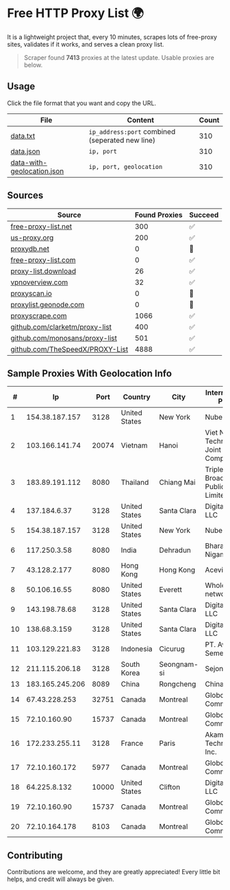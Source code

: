 
# Free HTTP Proxy List 🌍

It is a lightweight project that, every 10 minutes, scrapes lots of free-proxy sites, validates if it works, and serves a clean proxy list.


> Scraper found **7413** proxies at the latest update. Usable proxies are below.

## Usage

Click the file format that you want and copy the URL.


|File|Content|Count|
|----|-------|-----|
|[data.txt](https://raw.githubusercontent.com/themiralay/Proxy-List-World/master/data.txt)|`ip_address:port` combined (seperated new line)|310|
|[data.json](https://raw.githubusercontent.com/themiralay/Proxy-List-World/master/data.json)|`ip, port`|310|
|[data-with-geolocation.json](https://raw.githubusercontent.com/themiralay/Proxy-List-World/master/data-with-geolocation.json)|`ip, port, geolocation`|310|

## Sources

|Source|Found Proxies|Succeed|
|------|-------------|-------|
|[free-proxy-list.net](https://free-proxy-list.net)|300|✅|
|[us-proxy.org](https://www.us-proxy.org)|200|✅|
|[proxydb.net](http://proxydb.net)|0|🚫|
|[free-proxy-list.com](https://free-proxy-list.com/?page=&port=&type%5B%5D=http&type%5B%5D=https&up_time=0&search=Search)|0|✅|
|[proxy-list.download](https://www.proxy-list.download/HTTP)|26|✅|
|[vpnoverview.com](https://vpnoverview.com/privacy/anonymous-browsing/free-proxy-servers)|32|✅|
|[proxyscan.io](https://www.proxyscan.io)|0|🚫|
|[proxylist.geonode.com](https://proxylist.geonode.com/api/proxy-list?limit=300&page=1&sort_by=lastChecked&sort_type=desc&protocols=http,https)|0|🚫|
|[proxyscrape.com](https://api.proxyscrape.com/v2/?request=displayproxies&protocol=http&timeout=10000&country=all&ssl=all&anonymity=all)|1066|✅|
|[github.com/clarketm/proxy-list](https://raw.githubusercontent.com/clarketm/proxy-list/master/proxy-list-raw.txt)|400|✅|
|[github.com/monosans/proxy-list](https://raw.githubusercontent.com/monosans/proxy-list/main/proxies/http.txt)|501|✅|
|[github.com/TheSpeedX/PROXY-List](https://raw.githubusercontent.com/TheSpeedX/PROXY-List/master/http.txt)|4888|✅|


## Sample Proxies With Geolocation Info

|#|Ip|Port|Country|City|Internet Service Provider|
|-|--|----|-------|----|-------------------------|
|1|154.38.187.157|3128|United States|New York|Nubes, LLC|
|2|103.166.141.74|20074|Vietnam|Hanoi|Viet NAM Cloud Technology Joint Stock Company|
|3|183.89.191.112|8080|Thailand|Chiang Mai|Triple T Broadband Public Company Limited|
|4|137.184.6.37|3128|United States|Santa Clara|DigitalOcean, LLC|
|5|154.38.187.157|3128|United States|New York|Nubes, LLC|
|6|117.250.3.58|8080|India|Dehradun|Bharat Sanchar Nigam Ltd|
|7|43.128.2.177|8080|Hong Kong|Hong Kong|Aceville Pte.ltd|
|8|50.106.16.55|8080|United States|Everett|Wholesail networks LLC|
|9|143.198.78.68|3128|United States|Santa Clara|DigitalOcean, LLC|
|10|138.68.3.159|3128|United States|Santa Clara|DigitalOcean, LLC|
|11|103.129.221.83|3128|Indonesia|Cicurug|PT. Awan Kilat Semesta|
|12|211.115.206.18|3128|South Korea|Seongnam-si|Sejong Telecom|
|13|183.165.245.206|8089|China|Rongcheng|Chinanet|
|14|67.43.228.253|32751|Canada|Montreal|GloboTech Communications|
|15|72.10.160.90|15737|Canada|Montreal|GloboTech Communications|
|16|172.233.255.11|3128|France|Paris|Akamai Technologies, Inc.|
|17|72.10.160.172|5977|Canada|Montreal|GloboTech Communications|
|18|64.225.8.132|10000|United States|Clifton|DigitalOcean, LLC|
|19|72.10.160.90|15737|Canada|Montreal|GloboTech Communications|
|20|72.10.164.178|8103|Canada|Montreal|GloboTech Communications|



## Contributing

Contributions are welcome, and they are greatly appreciated! Every
little bit helps, and credit will always be given.

